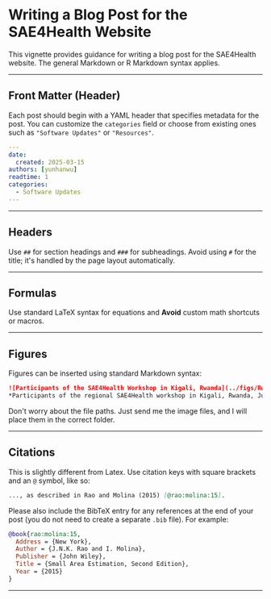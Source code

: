 # Writing a Blog Post for the SAE4Health Website

This vignette provides guidance for writing a blog post for the SAE4Health website. The general Markdown or R Markdown syntax applies. 

---

## Front Matter (Header)

Each post should begin with a YAML header that specifies metadata for the post. You can customize the `categories` field or choose from existing ones such as `"Software Updates"` or `"Resources"`.

```yaml
---
date:
  created: 2025-03-15
authors: [yunhanwu]
readtime: 1
categories:
  - Software Updates
---
```

---

## Headers

Use `##` for section headings and `###` for subheadings. Avoid using `#` for the title; it's handled by the page layout automatically.

---

## Formulas

Use standard LaTeX syntax for equations and **Avoid** custom math shortcuts or macros.

---

## Figures

Figures can be inserted using standard Markdown syntax:

```markdown
![Participants of the SAE4Health Workshop in Kigali, Rwanda](../figs/Rwanda_workshop.jpg)
*Participants of the regional SAE4Health workshop in Kigali, Rwanda, June 2024. Source: [@WHORwanda](https://x.com/WHORwanda/status/1803155257301561593)*
```

Don't worry about the file paths. Just send me the image files, and I will place them in the correct folder.

---

## Citations

This is slightly different from Latex. Use citation keys with square brackets and an `@` symbol, like so:

```markdown
..., as described in Rao and Molina (2015) [@rao:molina:15].
```

Please also include the BibTeX entry for any references at the end of your post (you do not need to create a separate `.bib` file). For example:

```bibtex
@book{rao:molina:15,
  Address = {New York},
  Author = {J.N.K. Rao and I. Molina},
  Publisher = {John Wiley},
  Title = {Small Area Estimation, Second Edition},
  Year = {2015}
}
```

---